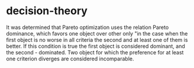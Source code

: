 # decision-theory
It was determined that Pareto optimization uses the relation
Pareto dominance, which favors one object over
other only "in the case when the first object is no worse in all criteria
the second and at least one of them is better. If this condition is true
the first object is considered dominant, and the second - dominated. Two
object for which the preference for at least one criterion
diverges are considered incomparable.
